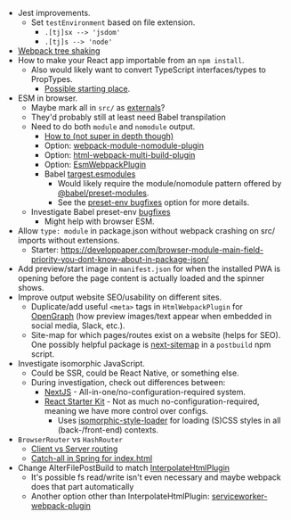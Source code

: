 * Jest improvements.
    - Set `testEnvironment` based on file extension.
        + `.[tj]sx --> 'jsdom'`
        + `.[tj]s --> 'node'`
* [Webpack tree shaking](https://webpack.js.org/guides/tree-shaking/)
* How to make your React app importable from an `npm install`.
    - Also would likely want to convert TypeScript interfaces/types to PropTypes.
        + [Possible starting place](https://stackoverflow.com/questions/54060057/generating-proptypes-for-react-components-written-in-typescript/54329083#54329083).
* ESM in browser.
    - Maybe mark all in `src/` as [externals](https://webpack.js.org/configuration/externals/)?
    - They'd probably still at least need Babel transpilation
    - Need to do both `module` and `nomodule` output.
        + [How to (not super in depth though)](https://dev.to/thejohnstew/differential-serving-3dkf)
        + Option: [webpack-module-nomodule-plugin](https://www.npmjs.com/package/webpack-module-nomodule-plugin)
        + Option: [html-webpack-multi-build-plugin](https://www.npmjs.com/package/html-webpack-multi-build-plugin)
        + Option: [EsmWebpackPlugin](https://github.com/purtuga/esm-webpack-plugin)
        + Babel [targest.esmodules](https://babeljs.io/docs/en/babel-preset-env#targetsesmodules)
            * Would likely require the module/nomodule pattern offered by [@babel/preset-modules](https://www.npmjs.com/package/@babel/preset-modules).
            * See the [preset-env bugfixes](https://babeljs.io/docs/en/babel-preset-env#bugfixes) option for more details.
    - Investigate Babel preset-env [bugfixes](https://babeljs.io/docs/en/babel-preset-env#bugfixes)
        + Might help with browser ESM.
* Allow `type: module` in package.json without webpack crashing on src/ imports without extensions.
    - Starter: https://developpaper.com/browser-module-main-field-priority-you-dont-know-about-in-package-json/
* Add preview/start image in `manifest.json` for when the installed PWA is opening before the page content is actually loaded and the spinner shows.
* Improve output website SEO/usability on different sites.
    - Duplicate/add useful `<meta>` tags in `HtmlWebpackPlugin` for [OpenGraph](https://www.freecodecamp.org/news/what-is-open-graph-and-how-can-i-use-it-for-my-website/) (how preview images/text appear when embedded in social media, Slack, etc.).
    - Site-map for which pages/routes exist on a website (helps for SEO). One possibly helpful package is [next-sitemap](https://www.npmjs.com/package/next-sitemap) in a `postbuild` npm script.
* Investigate isomorphic JavaScript.
    - Could be SSR, could be React Native, or something else.
    - During investigation, check out differences between:
        + [NextJS](https://nextjs.org/) - All-in-one/no-configuration-required system.
        + [React Starter Kit](https://github.com/kriasoft/react-starter-kit) - Not as much no-configuration-required, meaning we have more control over configs.
            * Uses [isomorphic-style-loader](https://github.com/kriasoft/isomorphic-style-loader) for loading (S)CSS styles in all (back-/front-end) contexts.
* `BrowserRouter` vs `HashRouter`
    - [Client vs Server routing](https://stackoverflow.com/questions/27928372/react-router-urls-dont-work-when-refreshing-or-writing-manually)
    - [Catch-all in Spring for index.html](https://stackoverflow.com/questions/39331929/spring-catch-all-route-for-index-html)
* Change AlterFilePostBuild to match [InterpolateHtmlPlugin](https://github.com/egoist/interpolate-html-plugin)
    - It's possible fs read/write isn't even necessary and maybe webpack does that part automatically
    - Another option other than InterpolateHtmlPlugin: [serviceworker-webpack-plugin](https://github.com/oliviertassinari/serviceworker-webpack-plugin/blob/master/src/index.js)
